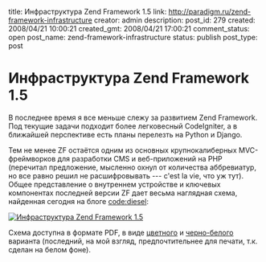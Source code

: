 title: Инфраструктура Zend Framework 1.5
link: http://paradigm.ru/zend-framework-infrastructure
creator: admin
description: 
post_id: 279
created: 2008/04/21 10:00:21
created_gmt: 2008/04/21 17:00:21
comment_status: open
post_name: zend-framework-infrastructure
status: publish
post_type: post

# Инфраструктура Zend Framework 1.5

В последнее время я все меньше слежу за развитием Zend Framework. Под текущие задачи подходит более легковесный CodeIgniter, а в ближайшей перспективе есть планы перелезть на Python и Django.

Тем не менее ZF остаётся одним из основных крупнокалиберных MVC-фреймворков для разработки CMS и веб-приложений на PHP (перечитал предложение, мысленно охнул от количества аббревиатур, но все равно решил не расшифровывать --- c'est la vie, что уж тут). Общее представление о внутреннем устройстве и ключевых компонентах последней версии ZF дает весьма наглядная схема, найденная сегодня на блоге [cоde:diesel](http://b23.ru/k9p):

[![Инфраструктура Zend Framework 1.5](/;-\)/2008/04/zf-15.png)](http://www.codediesel.com/data/pdf/zend_framework.pdf)

Схема доступна в формате PDF, в виде [цветного](http://www.codediesel.com/data/pdf/zend_framework.pdf) и [черно-белого](http://www.codediesel.com/data/pdf/zend_framework_blackwhite.pdf) варианта (последний, на мой взгляд, предпочтительнее для печати, т.к. сделан на белом фоне).